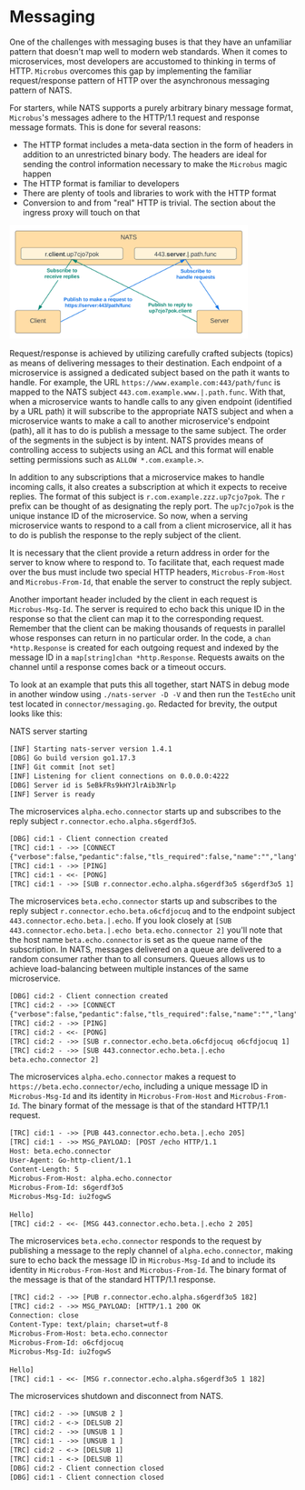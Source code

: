 # Messaging

One of the challenges with messaging buses is that they have an unfamiliar pattern that doesn't map well to modern web standards. When it comes to microservices, most developers are accustomed to thinking in terms of HTTP.
`Microbus` overcomes this gap by implementing the familiar request/response pattern of HTTP over the asynchronous messaging pattern of NATS.

For starters, while NATS supports a purely arbitrary binary message format, `Microbus`'s messages adhere to the HTTP/1.1 request and response message formats. This is done for several reasons:
* The HTTP format includes a meta-data section in the form of headers in addition to an unrestricted binary body. The headers are ideal for sending the control information necessary to make the `Microbus` magic happen
* The HTTP format is familiar to developers
* There are plenty of tools and libraries to work with the HTTP format
* Conversion to and from "real" HTTP is trivial. The section about the ingress proxy will touch on that

<img src="messaging-1.svg" width="420">

Request/response is achieved by utilizing carefully crafted subjects (topics) as means of delivering messages to their destination. Each endpoint of a microservice is assigned a dedicated subject based on the path it wants to handle. For example, the URL `https://www.example.com:443/path/func` is mapped to the NATS subject `443.com.example.www.|.path.func`. With that, when a microservice wants to handle calls to any given endpoint (identified by a URL path) it will subscribe to the appropriate NATS subject and when a microservice wants to make a call to another microservice's endpoint (path), all it has to do is publish a message to the same subject. The order of the segments in the subject is by intent. NATS provides means of controlling access to subjects using an ACL and this format will enable setting permissions such as `ALLOW *.com.example.>`.

In addition to any subscriptions that a microservice makes to handle incoming calls, it also creates a subscription at which it expects to receive replies. The format of this subject is `r.com.example.zzz.up7cjo7pok`. The `r` prefix can be thought of as designating the reply port. The `up7cjo7pok` is the unique instance ID of the microservice. So now, when a serving microservice wants to respond to a call from a client microservice, all it has to do is publish the response to the reply subject of the client.

It is necessary that the client provide a return address in order for the server to know where to respond to. To facilitate that, each request made over the bus must include two special HTTP headers, `Microbus-From-Host` and `Microbus-From-Id`, that enable the server to construct the reply subject.

Another important header included by the client in each request is `Microbus-Msg-Id`. The server is required to echo back this unique ID in the response so that the client can map it to the corresponding request. Remember that the client can be making thousands of requests in parallel whose responses can return in no particular order. In the code, a `chan *http.Response` is created for each outgoing request and indexed by the message ID in a `map[string]chan *http.Response`. Requests awaits on the channel until a response comes back or a timeout occurs.

To look at an example that puts this all together, start NATS in debug mode in another window using `./nats-server -D -V` and then run the `TestEcho` unit test located in `connector/messaging.go`. Redacted for brevity, the output looks like this:

NATS server starting

```
[INF] Starting nats-server version 1.4.1
[DBG] Go build version go1.17.3
[INF] Git commit [not set]
[INF] Listening for client connections on 0.0.0.0:4222
[DBG] Server id is 5eBkFRs9kHYJlrAib3Nrlp
[INF] Server is ready
```

The microservices `alpha.echo.connector` starts up and subscribes to the reply subject `r.connector.echo.alpha.s6gerdf3o5`.

```
[DBG] cid:1 - Client connection created
[TRC] cid:1 - ->> [CONNECT {"verbose":false,"pedantic":false,"tls_required":false,"name":"","lang":"go","version":"1.16.0","protocol":1,"echo":true,"headers":false,"no_responders":false}]
[TRC] cid:1 - ->> [PING]
[TRC] cid:1 - <<- [PONG]
[TRC] cid:1 - ->> [SUB r.connector.echo.alpha.s6gerdf3o5 s6gerdf3o5 1]
```

The microservices `beta.echo.connector` starts up and subscribes to the reply subject `r.connector.echo.beta.o6cfdjocuq` and to the endpoint subject `443.connector.echo.beta.|.echo`. If you look closely at `[SUB 443.connector.echo.beta.|.echo beta.echo.connector 2]` you'll note that the host name `beta.echo.connector` is set as the queue name of the subscription. In NATS, messages delivered on a queue are delivered to a random consumer rather than to all consumers. Queues allows us to achieve load-balancing between multiple instances of the same microservice.

```
[DBG] cid:2 - Client connection created
[TRC] cid:2 - ->> [CONNECT {"verbose":false,"pedantic":false,"tls_required":false,"name":"","lang":"go","version":"1.16.0","protocol":1,"echo":true,"headers":false,"no_responders":false}]
[TRC] cid:2 - ->> [PING]
[TRC] cid:2 - <<- [PONG]
[TRC] cid:2 - ->> [SUB r.connector.echo.beta.o6cfdjocuq o6cfdjocuq 1]
[TRC] cid:2 - ->> [SUB 443.connector.echo.beta.|.echo beta.echo.connector 2]
```

The microservices `alpha.echo.connector` makes a request to `https://beta.echo.connector/echo`, including a unique message ID in `Microbus-Msg-Id` and its identity in `Microbus-From-Host` and `Microbus-From-Id`. The binary format of the message is that of the standard HTTP/1.1 request.

```
[TRC] cid:1 - ->> [PUB 443.connector.echo.beta.|.echo 205]
[TRC] cid:1 - ->> MSG_PAYLOAD: [POST /echo HTTP/1.1
Host: beta.echo.connector
User-Agent: Go-http-client/1.1
Content-Length: 5
Microbus-From-Host: alpha.echo.connector
Microbus-From-Id: s6gerdf3o5
Microbus-Msg-Id: iu2fogwS

Hello]
[TRC] cid:2 - <<- [MSG 443.connector.echo.beta.|.echo 2 205]
```

The microservices `beta.echo.connector` responds to the request by publishing a message to the reply channel of `alpha.echo.connector`, making sure to echo back the message ID in `Microbus-Msg-Id` and to include its identity in `Microbus-From-Host` and `Microbus-From-Id`. The binary format of the message is that of the standard HTTP/1.1 response.

```
[TRC] cid:2 - ->> [PUB r.connector.echo.alpha.s6gerdf3o5 182]
[TRC] cid:2 - ->> MSG_PAYLOAD: [HTTP/1.1 200 OK
Connection: close
Content-Type: text/plain; charset=utf-8
Microbus-From-Host: beta.echo.connector
Microbus-From-Id: o6cfdjocuq
Microbus-Msg-Id: iu2fogwS

Hello]
[TRC] cid:1 - <<- [MSG r.connector.echo.alpha.s6gerdf3o5 1 182]
```

The microservices shutdown and disconnect from NATS.

```
[TRC] cid:2 - ->> [UNSUB 2 ]
[TRC] cid:2 - <-> [DELSUB 2]
[TRC] cid:2 - ->> [UNSUB 1 ]
[TRC] cid:1 - ->> [UNSUB 1 ]
[TRC] cid:2 - <-> [DELSUB 1]
[TRC] cid:1 - <-> [DELSUB 1]
[DBG] cid:2 - Client connection closed
[DBG] cid:1 - Client connection closed
```

